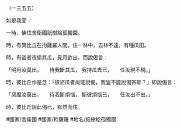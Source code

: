 （一三五五）

如是我聞：

一時，佛住舍衛國祇樹給孤獨園。

時，有異比丘在拘薩羅人間，住一林中，去林不遠，有種瓜田。

時，有盜者夜偷其瓜，見月欲出，而說偈言：

「明月汝莫出，　　待我斷其瓜，
我持瓜去已，　　任汝現不現。」

時，彼比丘作是念：「彼盜瓜者尚能說偈，我豈不能說偈答耶？」即說偈言：

「惡魔汝莫出，　　待我斷煩惱，
斷彼煩惱已，　　任汝出不出。」

時，彼比丘說此偈已，默然而住。

#國家/舍衛國
#國家/拘薩羅
#地名/祇樹給孤獨園
